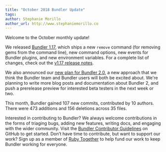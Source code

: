 ```yaml
---
title: "October 2018 Bundler Update"
tags:
author: Stephanie Morillo
author_url: http://www.stephaniemorillo.co
---
```


Welcome to the October monthly update!

We released [Bundler 1.17](https://bundler.io/blog/2018/10/25/announcing-bundler-1-17-0.html), which ships a new `remove` command (for removing gems from the command line), new command options, new events for Bundler plugins, and new environment variables. For a complete list of changes, check out the [v1.17 release notes](https://bundler.io/v1.17/whats_new.html).

We also announced our [new plan for Bundler 2.0](https://bundler.io/blog/2018/11/04/an-update-on-bundler-2.html), a new approach that we think the Bundler team and Bundler users will both be excited about. We're planning to write more blog posts and documentation about Bundler 2, and push a prerelease preview for interested beta testers in the next week or two.

This month, Bundler gained 107 new commits, contributed by 10 authors. There were 473 additions and 156 deletions across 35 files.

Interested in contributing to Bundler? We always welcome contributions in the forms of triaging bugs, adding new features, writing docs, and engaging with the wider community. Visit the [Bundler Contributor Guidelines](https://github.com/rubygems/rubygems/blob/master/doc/bundler/contributing/README.md) on GitHub to get started. Don’t have time to contribute, but want to support our work? Sign up as a member of [Ruby Together](https://rubytogether.org/) to help fund our work to keep Bundler working for everyone.
